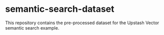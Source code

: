 # semantic-search-dataset
This repository contains the pre-processed dataset for the Upstash Vector semantic search example.
